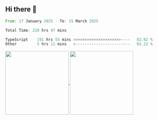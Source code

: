 ## Hi there 👋
<!--START_SECTION:waka-->

```rust
From: 17 January 2025 - To: 15 March 2025

Total Time: 228 hrs 47 mins

TypeScript    191 hrs 55 mins >>>>>>>>>>>>>>>>>>>>>----   82.02 %
Other         5 hrs 11 mins   >------------------------   02.22 %
```

<!--END_SECTION:waka-->

<a href="https://github.com/anuraghazra/github-readme-stats">
  <img height=200 align="center" src="https://github-readme-stats.vercel.app/api/top-langs/?username=paulgeorge35&layout=donut&langs_count=5&theme=transparent" />
</a>
<a href="https://github.com/anuraghazra/convoychat">
  <img height=200 align="center" src="https://github-readme-stats.vercel.app/api?username=paulgeorge35&show_icons=true&show=prs_merged&theme=transparent&rank_icon=github" />
</a>
